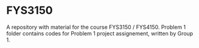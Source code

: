 # FYS3150
A repository with material for the course FYS3150 / FYS4150. 
Problem 1 folder contains codes for Problem 1 project assignement, written by Group 1. 

